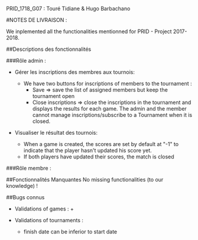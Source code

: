 PRID_1718_G07 : Touré Tidiane & Hugo Barbachano 

#NOTES DE LIVRAISON :

We inplemented all the functionalities mentionned for PRID - Project 2017-2018.

##Descriptions des fonctionnalités

###Rôle admin :

-  Gérer les inscriptions des membres aux tournois: 
    + We have two buttons for inscriptions of members to the tournament :
        * Save => save the list of assigned members but keep the tournament open
        * Close inscriptions => close the inscriptions in the tournament and displays the results for each game.
            The admin and the member cannot manage inscriptions/subscribe to a Tournament when it is closed.

-   Visualiser le résultat des tournois:
    + When a game is created, the scores are set by default at "-1" to indicate that the player hasn't updated 
        his score yet.
    + If both players have updated their scores, the match is closed

###Rôle membre :


##Fonctionnalités Manquantes
No missing functionalities (to our knowledge) !

##Bugs connus
- Validations of games : 
    + 

- Validations of tournaments : 
    + finish date can be inferior to start date